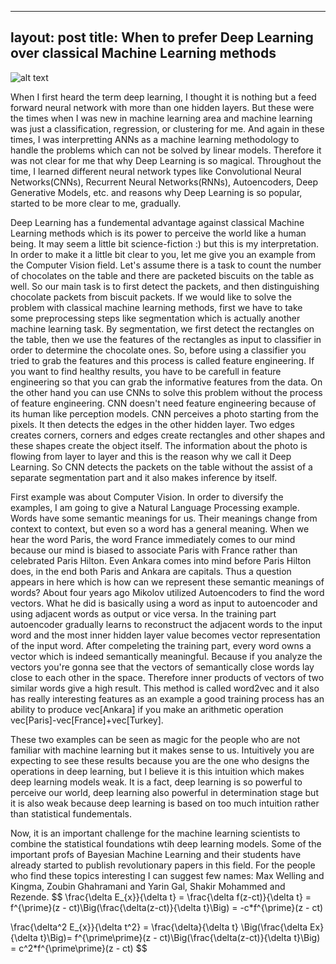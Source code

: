 <script type="text/javascript" src="http://cdn.mathjax.org/mathjax/latest/MathJax.js?config=TeX-AMS-MML_HTMLorMML"></script>
---
layout: post
title: When to prefer Deep Learning over classical Machine Learning methods
---
![alt text](http://www.pyimagesearch.com/wp-content/uploads/2014/06/cnn_architecture.jpg "CNN")

When I first heard the term deep learning, I thought it is nothing but a feed forward neural network with more than one hidden layers. But these were the times when I was new in machine learning area and machine learning was just a classification, regression, or clustering for me. And again in these times, I was interpretting ANNs as a machine learning methodology to handle the problems which can not be solved by linear models. Therefore it was not clear for me that why Deep Learning is so magical. Throughout the time, I learned different neural network types like Convolutional Neural Networks(CNNs), Recurrent Neural Networks(RNNs), Autoencoders, Deep Generative Models, etc. and reasons why Deep Learning is so popular, started to be more clear to me, gradually.

Deep Learning has a fundemental advantage against classical Machine Learning methods which is its power to perceive the world like a human being. It may seem a little bit science-fiction :) but this is my interpretation. In order to make it a little bit clear to you, let me give you an example from the Computer Vision field. Let's assume there is a task to count the number of chocolates on the table and there are packeted biscuits on the table as well. So our main task is to first detect the packets, and then distinguishing chocolate packets from biscuit packets. If we would like to solve the problem with classical machine learning methods, first we have to take some preprocessing steps like segmentation which is actually another machine learning task. By segmentation, we first detect the rectangles on the table, then we use the features of the rectangles as input to classifier in order to determine the chocolate ones. So, before using a classifier you tried to grab the features and this process is called feature engineering. If you want to find healthy results, you have to be carefull in feature engineering so that you can grab the informative features from the data. On the other hand you can use CNNs to solve this problem without the process of feature engineering. CNN doesn't need feature engineering because of its human like perception models. CNN perceives a photo starting from the pixels. It then detects the edges in the other hidden layer. Two edges creates corners, corners and edges create rectangles and other shapes and these shapes create the object itself. The information about the photo is flowing from layer to layer and this is the reason why we call it Deep Learning. So CNN detects the packets on the table without the assist of a separate segmentation part and it also makes inference by itself.

First example was about Computer Vision. In order to diversify the examples, I am going to give a Natural Language Processing example. Words have some semantic meanings for us. Their meanings change from context to context, but even so a word has a general meaning. When we hear the word Paris, the word France immediately comes to our mind because our mind is biased to associate Paris with France rather than celebrated Paris Hilton. Even Ankara comes into mind before Paris Hilton does, in the end both Paris and Ankara are capitals. Thus a question appears in here which is how can we represent these semantic meanings of words? About four years ago Mikolov utilized Autoencoders to find the word vectors. What he did is basically using a word as input to autoencoder and using adjacent words as output or vice versa. In the training part autoencoder gradually learns to reconstruct the adjacent words to the input word and the most inner hidden layer value becomes vector representation of the input word. After compeleting the training part, every word owns a vector which is indeed semantically meaningful. Because if you analyze the vectors you're gonna see that the vectors of semantically close words lay close to each other in the space. Therefore inner products of vectors of two similar words give a high result. This method is called word2vec and it also has really interesting features as an example a good training process has an ability to produce vec[Ankara] if you make an arithmetic operation vec[Paris]-vec[France]+vec[Turkey].

These two examples can be seen as magic for the people who are not familiar with machine learning but it makes sense to us. Intuitively you are expecting to see these results because you are the one who designs the operations in deep learning, but I believe it is this intuition which makes deep learning models weak. It is a fact, deep learning is so powerful to perceive our world, deep learning also powerful in determination stage but it is also weak because deep learning is based on too much intuition rather than statistical fundementals.

Now, it is an important challenge for the machine learning scientists to combine the statistical foundations wtih deep learning models. Some of the important profs of Bayesian Machine Learning and their students have already started to publish revolutionary papers in this field. For the people who find these topics interesting I can suggest few names: Max Welling and Kingma, Zoubin Ghahramani and Yarin Gal, Shakir Mohammed and Rezende. 
$$
\frac{\delta E_{x}}{\delta t} = \frac{\delta f(z-ct)}{\delta t} = f^{\prime}(z - ct)\Big(\frac{\delta(z-ct)}{\delta t}\Big) = -c*f^{\prime}(z - ct)

\frac{\delta^2 E_{x}}{\delta t^2} = \frac{\delta}{\delta t} \Big(\frac{\delta Ex}{\delta t}\Big)= f^{\prime\prime}(z - ct)\Big(\frac{\delta(z-ct)}{\delta t}\Big) = c^2*f^{\prime\prime}(z - ct)
$$
